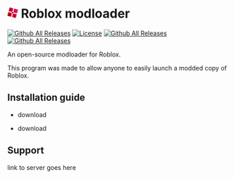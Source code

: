 <img src="GitHub Files/Images/modloader.png" height="24"/> Roblox modloader
================================================================

[![Github All Releases](https://img.shields.io/github/downloads/thekliko/roblox-modloader/total.svg)]()
[![License](https://img.shields.io/github/license/thekliko/roblox-modloader)]()
[![Github All Releases](https://img.shields.io/github/downloads/thekliko/roblox-modloader/total.svg)]()
[![Github All Releases](https://img.shields.io/github/downloads/thekliko/roblox-modloader/total.svg)]()

An open-source modloader for Roblox.

This program was made to allow anyone to easily launch a modded copy of Roblox.


Installation guide
----------------------------------------------------------------

- download
+ download



Support
----------------------------------------------------------------
link to server goes here